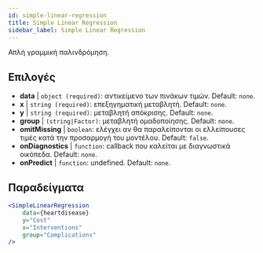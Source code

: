 ```yaml
---
id: simple-linear-regression
title: Simple Linear Regression
sidebar_label: Simple Linear Regression
---
```


Απλή γραμμική παλινδρόμηση.

## Επιλογές

* __data__ | `object (required)`: αντικείμενο των πινάκων τιμών. Default: `none`.
* __x__ | `string (required)`: επεξηγηματική μεταβλητή. Default: `none`.
* __y__ | `string (required)`: μεταβλητή απόκρισης. Default: `none`.
* __group__ | `(string|Factor)`: μεταβλητή ομαδοποίησης. Default: `none`.
* __omitMissing__ | `boolean`: ελέγχει αν θα παραλείπονται οι ελλείπουσες τιμές κατά την προσαρμογή του μοντέλου. Default: `false`.
* __onDiagnostics__ | `function`: callback που καλείται με διαγνωστικά οικόπεδα. Default: `none`.
* __onPredict__ | `function`: undefined. Default: `none`.


## Παραδείγματα

```jsx live
<SimpleLinearRegression 
    data={heartdisease} 
    y="Cost"
    x="Interventions"
    group="Complications"
/>
```

